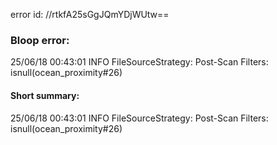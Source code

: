 error id: //rtkfA25sGgJQmYDjWUtw==
### Bloop error:

25/06/18 00:43:01 INFO FileSourceStrategy: Post-Scan Filters: isnull(ocean_proximity#26)
#### Short summary: 

25/06/18 00:43:01 INFO FileSourceStrategy: Post-Scan Filters: isnull(ocean_proximity#26)